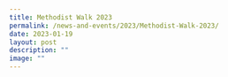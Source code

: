 ```yaml
---
title: Methodist Walk 2023
permalink: /news-and-events/2023/Methodist-Walk-2023/
date: 2023-01-19
layout: post
description: ""
image: ""
---
```


